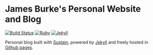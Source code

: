 # James Burke's Personal Website and Blog

[![Build Status](https://github.com/jbct/jbct.github.io/actions/workflows/jekyll_build.yml/badge.svg)](https://github.com/jbct/jbct.github.io/actions/workflows/jekyll_build.yml)
[![Ruby](https://img.shields.io/badge/ruby-2.6.3-blue.svg?style=flat)](http://travis-ci.org/jekyllt/sustain)
[![Jekyll](https://img.shields.io/badge/jekyll-3.9.0-blue.svg?style=flat)](http://travis-ci.org/jekyllt/sustain)

Personal blog built with [Sustain](https://github.com/jekyllt/sustain), powered by [Jekyll](http://jekyllrb.com/) and freely
hosted in [Github pages](https://pages.github.com/).
